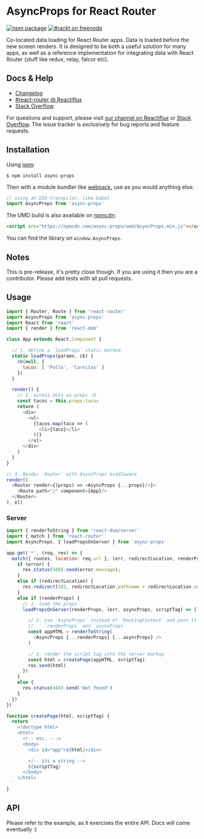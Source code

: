 # AsyncProps for React Router

[![npm package](https://img.shields.io/npm/v/async-props.svg?style=flat-square)](https://www.npmjs.org/package/async-props)
[![#rackt on freenode](https://img.shields.io/badge/irc-rackt_on_freenode-61DAFB.svg?style=flat-square)](https://webchat.freenode.net/)

Co-located data loading for React Router apps. Data is loaded before the new screen renders. It is designed to be both a useful solution for many apps, as well as a reference implementation for integrating data with React Router (stuff like redux, relay, falcor etc).

## Docs & Help

- [Changelog](/CHANGES.md)
- [#react-router @ Reactiflux](https://discord.gg/0ZcbPKXt5bYaNQ46)
- [Stack Overflow](http://stackoverflow.com/questions/tagged/react-router)

For questions and support, please visit [our channel on Reactiflux](https://discord.gg/0ZcbPKXt5bYaNQ46) or [Stack Overflow](http://stackoverflow.com/questions/tagged/react-router). The issue tracker is *exclusively* for bug reports and feature requests.

## Installation

Using [npm](https://www.npmjs.com/):

    $ npm install async-props

Then with a module bundler like [webpack](https://webpack.github.io/), use as you would anything else:

```js
// using an ES6 transpiler, like babel
import AsyncProps from 'async-props'
```

The UMD build is also available on [npmcdn](https://npmcdn.com):

```html
<script src="https://npmcdn.com/async-props/umd/AsyncProps.min.js"></script>
```

You can find the library on `window.AsyncProps`.

## Notes

This is pre-release, it's pretty close though. If you are using it then you are
a contributor. Please add tests with all pull requests.

## Usage

```js
import { Router, Route } from 'react-router'
import AsyncProps from 'async-props'
import React from 'react'
import { render } from 'react-dom'

class App extends React.Component {

  // 1. define a `loadProps` static method
  static loadProps(params, cb) {
    cb(null, {
      tacos: [ 'Pollo', 'Carnitas' ]
    })
  }

  render() {
    // 2. access data as props :D
    const tacos = this.props.tacos
    return (
      <div>
        <ul>
          {tacos.map(taco => (
            <li>{taco}</li>
          ))}
        </ul>
      </div>
    )
  }
}

// 3. Render `Router` with AsyncProps middleware
render((
  <Router render={(props) => <AsyncProps {...props}/>}>
    <Route path="/" component={App}/>
  </Router>
), el)
```

### Server

```js
import { renderToString } from 'react-dom/server'
import { match } from 'react-router'
import AsyncProps, { loadPropsOnServer } from 'async-props'

app.get('*', (req, res) => {
  match({ routes, location: req.url }, (err, redirectLocation, renderProps) => {
    if (error) {
      res.status(500).send(error.message);
    }
    else if (redirectLocation) {
      res.redirect(302, redirectLocation.pathname + redirectLocation.search)
    }
    else if (renderProps) {
      // 1. load the props
      loadPropsOnServer(renderProps, (err, asyncProps, scriptTag) => {

        // 2. use `AsyncProps` instead of `RoutingContext` and pass it
        //    `renderProps` and `asyncProps`
        const appHTML = renderToString(
          <AsyncProps {...renderProps} {...asyncProps} />
        )

        // 3. render the script tag into the server markup
        const html = createPage(appHTML, scriptTag)
        res.send(html)
      })
    }
    else {
      res.status(404).send('Not found')
    }
  })
})

function createPage(html, scriptTag) {
  return `
    <!doctype html>
    <html>
      <!-- etc. --->
      <body>
        <div id="app">${html}</div>

        <!-- its a string -->
        ${scriptTag}
      </body>
    </html>
  `
}
```

## API

Please refer to the example, as it exercises the entire API. Docs will
come eventually :)
